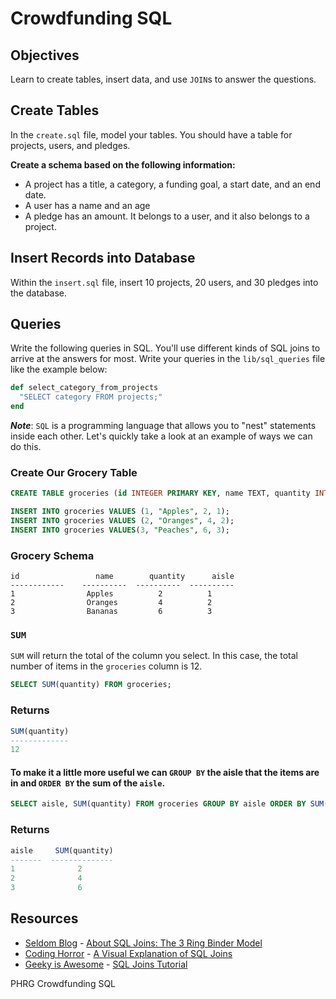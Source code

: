 # Crowdfunding SQL

## Objectives
Learn to create tables, insert data, and use `JOIN`s to answer the questions.

## Create Tables
In the `create.sql` file, model your tables. You should have a table for projects, users, and pledges.

**Create a schema based on the following information:**
- A project has a title, a category, a funding goal, a start date, and an end date.
- A user has a name and an age
- A pledge has an amount. It belongs to a user, and it also belongs to a project.

## Insert Records into Database
Within the `insert.sql` file, insert 10 projects, 20 users, and 30 pledges into the database.

## Queries
Write the following queries in SQL. You'll use different kinds of SQL joins to arrive at the answers for most. Write your queries in the `lib/sql_queries` file like the example below:
```ruby
def select_category_from_projects
  "SELECT category FROM projects;"
end
```

***Note***: `SQL` is a programming language that allows you to "nest" statements inside each other. Let's quickly take a look at an example of ways we can do this.

### Create Our Grocery Table
```sql
CREATE TABLE groceries (id INTEGER PRIMARY KEY, name TEXT, quantity INTEGER, aisle INTEGER);

INSERT INTO groceries VALUES (1, "Apples", 2, 1);
INSERT INTO groceries VALUES (2, "Oranges", 4, 2);
INSERT INTO groceries VALUES(3, "Peaches", 6, 3);
```

### Grocery Schema
```
id                 name        quantity      aisle       
------------    ----------  ----------  ----------  
1                Apples          2          1
2                Oranges         4          2    
3                Bananas         6          3   
```

### `SUM`
`SUM` will return the total of the column you select. In this case, the total number of items in the `groceries` column is 12.

```sql
SELECT SUM(quantity) FROM groceries;
```

### Returns
```sql
SUM(quantity)
-------------
12
```

#### To make it a little more useful we can `GROUP BY` the aisle that the items are in and `ORDER BY` the sum of the `aisle`.
```sql
SELECT aisle, SUM(quantity) FROM groceries GROUP BY aisle ORDER BY SUM(quantity);
```

### Returns
```sql
aisle	  SUM(quantity)
-------  --------------
1	           2
2	           4
3	           6
```

## Resources
* [Seldom Blog](http://blog.seldomatt.com/) - [About SQL Joins: The 3 Ring Binder Model](http://blog.seldomatt.com/blog/2012/10/17/about-sql-joins-the-3-ring-binder-model/)
* [Coding Horror](http://blog.codinghorror.com/) - [A Visual Explanation of SQL Joins](http://blog.codinghorror.com/a-visual-explanation-of-sql-joins/)
* [Geeky is Awesome](http://geekyisawesome.blogspot.com/) - [SQL Joins Tutorial](http://geekyisawesome.blogspot.com/2011/03/sql-joins-tutorial.html)

<p data-visibility='hidden'>PHRG Crowdfunding SQL</p>